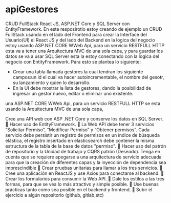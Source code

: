 # apiGestores
CRUD FullStack React JS, ASP.NET Core y SQL Server con EntityFramework.
En este resposirotio estoy creando de ejemplo un CRUD FullStack usando en el lado del Frontend para crear la Interface del Usuario(UI) el React JS y del lado del Backend 
en la logica del negocio estoy usando ASP.NET CORE WWeb Api, para un servicio RESTFULL HTTP esta va a tener una Arquitectura MVC de una sola capa, y para guardar los 
datos se va a usar SQL Server esta la estoy conectando con la logica del negocio con EntityFramework. 
Para esto se plantea lo siguiente: 
- Crear una tabla llamada gestores la cual tendran los siguiente campos:un id el cual va hacer autoincrementable, el nombre del gesotr, su lanzamiento y quien lo 
desarrollo.
- En la UI debe mostrar la lista de gestores, dando la posibilidad de ingresar un gestor nuevo, editar o eliminar uno existente.



una ASP.NET CORE WWeb Api, para un servicio RESTFULL HTTP
se esta usando la Arquitectura MVC de una sola capa, 


Cree una API web con ASP .NET Core y 
conserve los datos en SQL Server.
 Hacer uso de EntityFramework.
 La Web API debe tener 3 servicios “Solicitar 
Permiso”, “Modificar Permiso” y “Obtener 
permisos”. Cada servicio debe persistir un 
registro de permisos en un índice de búsqueda 
elástica, el registro insertado en elasticsearch 
debe contener la misma estructura de la tabla de 
la base de datos "permiso".
 Hacer uso del patrón de repositorio y la Unidad 
de trabajo y CQRS patrón (Deseado). Tenga en 
cuenta que se requiere apegarse a una 
arquitectura de servicio adecuada para que la 
creación de diferentes capas y la inyección de 
dependencia sea imprescindible
 Crear pruebas unitarias para llamar a los tres 
servicios.
 Cree una aplicación en ReactJS y use Axios 
para conectarse al backend.
 Crear los formularios para consumir la Web 
API.
 Dale los estilos a las tres formas, para que se 
vea lo más atractivo y simple posible.
 Use buenas prácticas tanto como sea posible en 
el backend y frontend.
 Subir el ejercicio a algún repositorio (github, 
gitlab,etc)
